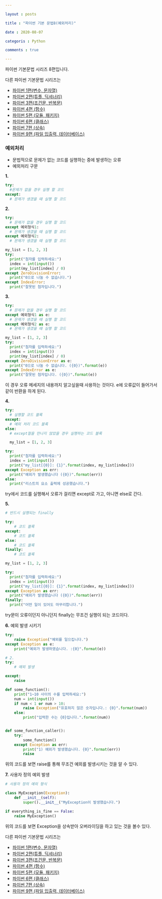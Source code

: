 ```yaml
---

layout : posts

title : "파이썬 기본 문법8(예외처리)"

date : 2020-08-07

categoris : Python

comments : true

---
```


파이썬 기본문법 시리즈 8편입니다.

다른 파이썬 기본문법 시리즈는
- [파이썬 1편(변수, 문자열)](https://pkt369.github.io/pythonBasic1/)
- [파이썬 2편(튜플, 딕셔너리)](https://pkt369.github.io/pythonBasic2/)
- [파이썬 3편(조건문, 반복문)](https://pkt369.github.io/pythonBasic3/)
- [파이썬 4편 (함수)](https://pkt369.github.io/pythonBasic4/)
- [파이썬 5편 (모듈, 패키지)](https://pkt369.github.io/pythonBasic5/)
- [파이썬 6편 (클래스)](https://pkt369.github.io/pythonBasic6/)
- [파이썬 7편 (상속)](https://pkt369.github.io/pythonBasic7/)
- [파이썬 9편 (파일 입출력, 데이터베이스)](https://pkt369.github.io/pythonBasic9/)

<h3>예외처리</h3>

- 문법적으로 문제가 없는 코드를 실행하는 중에 발생하는 오류
- 예외처리 구문

**1.**

```python
try:
  #문제가 없을 경우 실행 할 코드
except:
  # 문제가 생겼을 때 실행 할 코드
```

**2.**

```python
try:
  # 문제가 없을 경우 실행 할 코드
except 예외형식1:
  # 문제가 생겼을 때 실행 할 코드
except 예외형식2:
  # 문제가 생겼을 때 실행 할 코드

my_list = [1, 2, 3]
try:
  print("첨자를 입력하세요:")
  index = int(input())
  print(my_list[index] / 0)
except ZeroDivisionError:
  print("0으로 나눌 수 없습니다.")
except IndexError:
  print("잘못된 첨자입니다.")
```

**3.**

```python
try:
  # 문제가 없을 경우 실행 할 코드
except 예외형식1 as e:
  # 문제가 생겼을 때 실행 할 코드
except 예외형식2 as e:
  # 문제가 생겼을 때 실행 할 코드

my_list = [1, 2, 3]  
try:
  print("첨자를 입력하세요:")
  index = int(input())
  print(my_list[index] / 0)
except ZeroDivisionError as e:
  print("0으로 나눌 수 없습니다. ({0})".format(e))
except IndexError as e:
  print("잘못된 첨자입니다. ({0})".format(e))
```

이 경우 오류 메세지의 내용까지 알고싶을때 사용하는 것이다. e에 오류값이 들어가서 같이 반환을 하게 된다.

**4.**

```python
try:
  # 실행할 코드 블록
except:
  # 예외 처리 코드 블록
else:
  # except절을 만나지 않았을 경우 실행하는 코드 블록

  my_list = [1, 2, 3]

try:
  print("첨자를 입력하세요:")
  index = int(input())
  print("my_list[{0}]: {1}".format(index, my_list[index]))
except Exception as err:
  print("예외가 발생했습니다 ({0})".format(err))
else:
  print("리스트의 요소 출력에 성공했습니다.")
```

try에서 코드를 실행해서 오류가 걸리면 except로 가고, 아니면 else로 간다.

**5.**

```python
# 반드시 실행되는 finally

try:
    # 코드 블록
except:
    # 코드 블록
else:
    # 코드 블록
finally:
    # 코드 블록

my_list = [1, 2, 3]

try:
  print("첨자를 입력하세요:")
  index = int(input())
  print("my_list[{0}]: {1}".format(index, my_list[index]))
except Exception as err:
  print("예외가 발생했습니다 ({0})".format(err))
finally:
  print("어떤 일이 있어도 마무리합니다.")

```

try문이 오류이던지 아니던지 finally는 무조건 실행이 되는 코드이다.

**6.** 예외 발생 시키기

```python
try:
    raise Exception("예외를 일으킵니다.")
except Exception as e:
    print("예외가 발생하였습니다. :{0}".format(e))

# 2.
try:
    # 예외 발생

except:
    raise

def some_function():
    print("1~10 사이의 수를 입력하세요:")
    num = int(input())
    if num < 1 or num > 10:
        raise Exception("유효하지 않은 숫자입니다.: {0}".format(num))
    else:
        print("입력한 수는 {0}입니다.".format(num))


def some_function_caller():
    try:
        some_function()
    except Exception as err:
        print("1) 예외가 발생했습니다. {0}".format(err))
        raise
```

위의 코드를 보면 raise를 통해 무조건 예외를 발생시키는 것을 알 수 있다.

**7.**
사용자 정의 예외 발생

```python
# 사용자 정의 예외 형식

class MyException(Exception):
    def __init__(self):
        super().__init__("MyException이 발생했습니다.")

if everything_is_fine == False:
    raise MyException()

```

위의 코드를 보면 Exception을 상속받아 오버라이딩을 하고 있는 것을 볼수 있다.








다른 파이썬 기본문법 시리즈는
- [파이썬 1편(변수, 문자열)](https://pkt369.github.io/pythonBasic1/)
- [파이썬 2편(튜플, 딕셔너리)](https://pkt369.github.io/pythonBasic2/)
- [파이썬 3편(조건문, 반복문)](https://pkt369.github.io/pythonBasic3/)
- [파이썬 4편 (함수)](https://pkt369.github.io/pythonBasic4/)
- [파이썬 5편 (모듈, 패키지)](https://pkt369.github.io/pythonBasic5/)
- [파이썬 6편 (클래스)](https://pkt369.github.io/pythonBasic6/)
- [파이썬 7편 (상속)](https://pkt369.github.io/pythonBasic7/)
- [파이썬 9편 (파일 입출력, 데이터베이스)](https://pkt369.github.io/pythonBasic9/)
